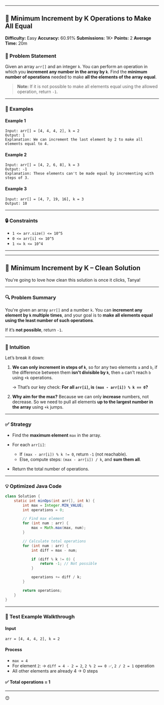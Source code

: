 

---

## 🧮 Minimum Increment by K Operations to Make All Equal

**Difficulty:** Easy
**Accuracy:** 60.91%
**Submissions:** 1K+
**Points:** 2
**Average Time:** 20m

### 📝 Problem Statement

Given an array `arr[]` and an integer `k`. You can perform an operation in which you **increment any number in the array by `k`**. Find the **minimum number of operations** needed to make **all the elements of the array equal**.

> **Note:** If it is not possible to make all elements equal using the allowed operation, return `-1`.

---

### 📘 Examples

#### Example 1

```text
Input: arr[] = [4, 4, 4, 2], k = 2  
Output: 1  
Explanation: We can increment the last element by 2 to make all elements equal to 4.
```

#### Example 2

```text
Input: arr[] = [4, 2, 6, 8], k = 3  
Output: -1  
Explanation: These elements can't be made equal by incrementing with steps of 3.
```

#### Example 3

```text
Input: arr[] = [4, 7, 19, 16], k = 3  
Output: 10  
```

---

### 🔒 Constraints

* `1 <= arr.size() <= 10^5`
* `0 <= arr[i] <= 10^5`
* `1 <= k <= 10^4`

---



---

## 🧠 Minimum Increment by K – Clean Solution

You're going to love how clean this solution is once it clicks, Tanya!

---

### 🔍 Problem Summary

You're given an array `arr[]` and a number `k`. You can **increment any element by `k` multiple times**, and your goal is to **make all elements equal using the least number of such operations**.

If it’s **not possible**, return `-1`.

---

### 🤔 Intuition

Let’s break it down:

1. **We can only increment in steps of `k`**, so for any two elements `a` and `b`, if the difference between them **isn't divisible by `k`**, then `a` can't reach `b` using `+k` operations.

   → That’s our key check:
   **For all `arr[i]`, is `(max - arr[i]) % k == 0`?**

2. **Why aim for the max?**
   Because we can only **increase** numbers, not decrease. So we need to pull all elements **up to the largest number in the array** using `+k` jumps.

---

### ✅ Strategy

* Find the **maximum element** `max` in the array.
* For each `arr[i]`:

  * If `(max - arr[i]) % k != 0`, return `-1` (not reachable).
  * Else, compute steps: `(max - arr[i]) / k`, and **sum them all**.
* Return the total number of operations.

---

### 💡 Optimized Java Code

```java
class Solution {
    static int minOps(int arr[], int k) {
        int max = Integer.MIN_VALUE;
        int operations = 0;

        // Find max element
        for (int num : arr) {
            max = Math.max(max, num);
        }

        // Calculate total operations
        for (int num : arr) {
            int diff = max - num;

            if (diff % k != 0) {
                return -1; // Not possible
            }

            operations += diff / k;
        }

        return operations;
    }
}
```

---

### 🧪 Test Example Walkthrough

#### Input

```text
arr = [4, 4, 4, 2], k = 2
```

#### Process

* `max = 4`
* For element `2`:
  → `diff = 4 - 2 = 2`, `2 % 2 == 0 ✅`, `2 / 2 = 1` operation
* All other elements are already 4 → 0 steps

#### ✅ Total operations = 1

---
😊




